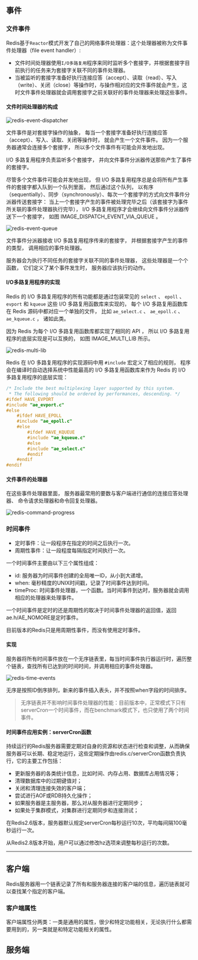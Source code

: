## 事件

### 文件事件

Redis基于`Reactor`模式开发了自己的网络事件处理器：这个处理器被称为文件事件处理器（file event handler）:

- 文件时间处理器使用`I/O多路复用`程序来同时监听多个套接字，并根据套接字目前执行的任务来为套接字关联不同的事件处理器。
- 当被监听的套接字准备好执行连接应答（accept）、读取（read）、写入（write）、关闭（close）等操作时，与操作相对应的文件事件就会产生，这时文件事件处理器就会调用套接字之前关联好的事件处理器来处理这些事件。

#### 文件时间处理器的构成

![redis-event-dispatcher](https://image-hosting-lan.oss-cn-beijing.aliyuncs.com/redis-event-dispatcher.png)

文件事件是对套接字操作的抽象， 每当一个套接字准备好执行连接应答（accept）、写入、读取、关闭等操作时， 就会产生一个文件事件。 因为一个服务器通常会连接多个套接字， 所以多个文件事件有可能会并发地出现。

I/O 多路复用程序负责监听多个套接字， 并向文件事件分派器传送那些产生了事件的套接字。

尽管多个文件事件可能会并发地出现， 但 I/O 多路复用程序总是会将所有产生事件的套接字都入队到一个队列里面， 然后通过这个队列， 以有序（sequentially）、同步（synchronously）、每次一个套接字的方式向文件事件分派器传送套接字： 当上一个套接字产生的事件被处理完毕之后（该套接字为事件所关联的事件处理器执行完毕）， I/O 多路复用程序才会继续向文件事件分派器传送下一个套接字， 如图 IMAGE_DISPATCH_EVENT_VIA_QUEUE 。

![redis-event-queue](https://image-hosting-lan.oss-cn-beijing.aliyuncs.com/redis-event-queue.png)

文件事件分派器接收 I/O 多路复用程序传来的套接字， 并根据套接字产生的事件的类型， 调用相应的事件处理器。

服务器会为执行不同任务的套接字关联不同的事件处理器， 这些处理器是一个个函数， 它们定义了某个事件发生时， 服务器应该执行的动作。

#### I/O多路复用程序的实现

Redis 的 I/O 多路复用程序的所有功能都是通过包装常见的 `select` 、 `epoll` 、 `evport` 和 `kqueue` 这些 I/O 多路复用函数库来实现的， 每个 I/O 多路复用函数库在 Redis 源码中都对应一个单独的文件， 比如 `ae_select.c` 、 `ae_epoll.c` 、 `ae_kqueue.c` ， 诸如此类。

因为 Redis 为每个 I/O 多路复用函数库都实现了相同的 API ， 所以 I/O 多路复用程序的底层实现是可以互换的， 如图 IMAGE_MULTI_LIB 所示。

![redis-multi-lib](https://image-hosting-lan.oss-cn-beijing.aliyuncs.com/redis-multi-lib.png)

Redis 在 I/O 多路复用程序的实现源码中用 `#include` 宏定义了相应的规则， 程序会在编译时自动选择系统中性能最高的 I/O 多路复用函数库来作为 Redis 的 I/O 多路复用程序的底层实现：

```c
/* Include the best multiplexing layer supported by this system.
 * The following should be ordered by performances, descending. */
#ifdef HAVE_EVPORT
#include "ae_evport.c"
#else
    #ifdef HAVE_EPOLL
    #include "ae_epoll.c"
    #else
        #ifdef HAVE_KQUEUE
        #include "ae_kqueue.c"
        #else
        #include "ae_select.c"
        #endif
    #endif
#endif
```

#### 文件事件的处理器

在这些事件处理器里面， 服务器最常用的要数与客户端进行通信的连接应答处理器、 命令请求处理器和命令回复处理器。

![redis-command-progress](https://image-hosting-lan.oss-cn-beijing.aliyuncs.com/redis-command-progress.png)

### 时间事件

- 定时事件：让一段程序在指定的时间之后执行一次。
- 周期性事件：让一段程度每隔指定时间执行一次。

一个时间事件主要由以下三个属性组成：

- id: 服务器为时间事件创建的全局唯一ID，从小到大递增。
- when: 毫秒精度的UNIX时间戳，记录了时间事件达到时间。
- timeProc: 时间事件处理器，一个函数。当时间事件到达时，服务器就会调用相应的处理器来处理事件。

一个时间事件是定时的还是周期性的取决于时间事件处理器的返回值，返回ae.h/AE_NOMORE是定时事件。

目前版本的Redis只是用周期性事件，而没有使用定时事件。

#### 实现

服务器将所有时间事件放在一个无序链表里，每当时间事件执行器运行时，遍历整个链表，查找所有已达到的时间时间，并调用相应的事件处理器。

![redis-time-events](https://image-hosting-lan.oss-cn-beijing.aliyuncs.com/redis-time-events.png)

无序是按照ID倒序排列，新来的事件插入表头，并不按照when字段的时间排序。

> 无序链表并不影响时间事件处理器的性能：目前版本中，正常模式下只有serverCron一个时间事件，而在benchmark模式下，也只使用了两个时间事件。

#### 时间事件应用实例：serverCron函数

持续运行的Redis服务器需要定期对自身的资源和状态进行检查和调整，从而确保服务器可以长期、稳定地运行，这些定期操作由redis.c/serverCron函数负责执行，它的主要工作包括：

- 更新服务器的各类统计信息，比如时间、内存占用、数据库占用情况等；
- 清理数据库中的过期键值对；
- 关闭和清理连接失效的客户端；
- 尝试进行AOF或RDB持久化操作；
- 如果服务器是主服务器，那么对从服务器进行定期同步；
- 如果处于集群模式，对集群进行定期同步和连接测试；

在Redis2.6版本，服务器默认规定serverCron每秒运行10次，平均每间隔100毫秒运行一次。

从Redis2.8版本开始，用户可以通过修改hz选项来调整每秒运行的次数。

---

## 客户端

Redis服务器用一个链表记录了所有和服务器连接的客户端的信息，遍历链表就可以查找某个指定的客户端。

### 客户端属性

客户端属性分两类：一类是通用的属性，很少和特定功能相关，无论执行什么都需要用到的，另一类就是和特定功能相关的属性。

## 服务端

